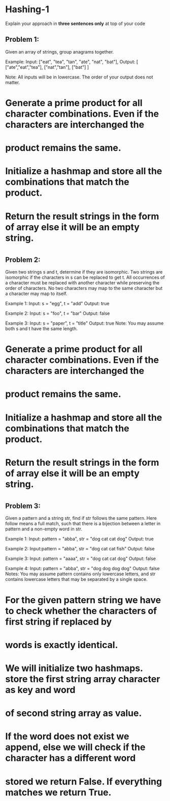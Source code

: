 # Hashing-1
Explain your approach in **three sentences only** at top of your code


## Problem 1:
Given an array of strings, group anagrams together.

Example:
Input: ["eat", "tea", "tan", "ate", "nat", "bat"],
Output:
[
  ["ate","eat","tea"],
  ["nat","tan"],
  ["bat"]
]

Note:
All inputs will be in lowercase.
The order of your output does not matter.
#
# Generate a prime product for all character combinations. Even if the characters are interchanged the
# product remains the same.
# Initialize a hashmap and store all the combinations that match the product.
# Return the result strings in the form of array else it will be an empty string.
#


## Problem 2:
Given two strings s and t, determine if they are isomorphic.
Two strings are isomorphic if the characters in s can be replaced to get t.
All occurrences of a character must be replaced with another character while preserving the order of characters. No two characters may map to the same character but a character may map to itself.

Example 1:
Input: s = "egg", t = "add"
Output: true

Example 2:
Input: s = "foo", t = "bar"
Output: false

Example 3:
Input: s = "paper", t = "title"
Output: true
Note:
You may assume both s and t have the same length.
#
# Generate a prime product for all character combinations. Even if the characters are interchanged the
# product remains the same.
# Initialize a hashmap and store all the combinations that match the product.
# Return the result strings in the form of array else it will be an empty string.
#

## Problem 3:
Given a pattern and a string str, find if str follows the same pattern.
Here follow means a full match, such that there is a bijection between a letter in pattern and a non-empty word in str.

Example 1:
Input: pattern = "abba", str = "dog cat cat dog"
Output: true

Example 2:
Input:pattern = "abba", str = "dog cat cat fish"
Output: false

Example 3:
Input: pattern = "aaaa", str = "dog cat cat dog"
Output: false

Example 4:
Input: pattern = "abba", str = "dog dog dog dog"
Output: false
Notes:
You may assume pattern contains only lowercase letters, and str contains lowercase letters that may be separated by a single space.
#
# For the given pattern string we have to check whether the characters of first string if replaced by 
# words is exactly identical.
# We will initialize two hashmaps. store the first string array character as key and word
# of second string array as value.
# If the word does not exist we append, else we will check if the character has a different word 
# stored we return False. If everything matches we return True.
#